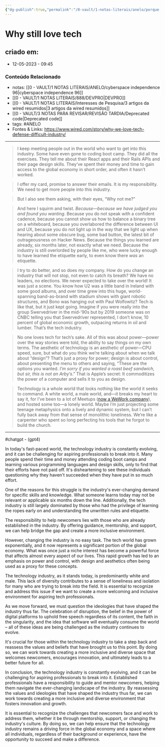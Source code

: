```yaml
---
{"dg-publish":true,"permalink":"/0-vault/1-notas-literais/anelo/porque-ainda-amo-o-tech-paul-ford/","tags":["ANELO","chatgpt"],"dgHomeLink":true,"dgShowLocalGraph":true,"dgShowFileTree":true,"dgEnableSearch":true,"noteIcon":""}
---
```


# Why still love tech

## criado em: 
-  12-05-2023 - 09:45

### Conteúdo Relacionado
- notas: [[0 - VAULT/1 NOTAS LITERAIS/ANELO/cyberspace independence 96\|cyberspace independence 96]]
- [[0 - VAULT/1 NOTAS LITERAIS/888/DEVPRO\|DEVPRO]]
- [[0 - VAULT/1 NOTAS LITERAIS/Interesses de Pesquisa/3 artigos da wired resumidos\|3 artigos da wired resumidos]]
- [[0 - VAULT/3 NOTAS PARA REVISAR/REVISÃO TARDIA/Deprecated code\|Deprecated code]]
- tags: #ANELO 
- Fontes & Links: https://www.wired.com/story/why-we-love-tech-defense-difficult-industry/

---

>I keep meeting people out in the world who want to get into this industry. Some have even gone to coding boot camp. They did all the exercises. They tell me about their React apps and their Rails APIs and their page design skills. They’ve spent their money and time to gain access to the global economy in short order, and often it hasn’t worked.

>I offer my card, promise to answer their emails. It is my responsibility. We need to get more people into this industry.

>But I also see them asking, with their eyes, “Why not me?”

>And here I squirm and twist. _Because—because we have judged you and found you wanting_. Because you do not speak with a confident cadence, because you cannot show us how to balance a binary tree on a whiteboard, because you overlabored the difference between UI and UX, because you do not light up in the way that we light up when hearing about some obscure bug, some bad button, the latest bit of outrageousness on Hacker News. Because the things you learned are already, six months later, not exactly what we need. Because the industry is still overlorded by people like me, who were lucky enough to have learned the etiquette early, to even know there _was_ an etiquette.

>I try to do better, and so does my company. How do you change an industry that will not stop, not even to catch its breath? We have no leaders, no elections. We never expected to take over the world! It was just a scene. You know how U2 was a little band in Ireland with some good albums, and over time grew into this huge, world-spanning band-as-brand with stadium shows with giant robotic structures, and Bono was hanging out with Paul Wolfowitz? Tech is like that, but it just kept going. Imagine if you were really into the group Swervedriver in the mid-’90s but by 2019 someone was on CNBC telling you that Swervedriver represented, I don’t know, 10 percent of global economic growth, outpacing returns in oil and lumber. That’s the tech industry.

>No one loves tech for tech’s sake. All of this was about power—power over the way stories were told, the ability to say things on my own terms. The aesthetic of technology is an aesthetic of power—CPU speed, sure, but what do you think we’re talking about when we talk about “design”? That’s just a proxy for power; design is about control, about presenting the menu to others and saying, “These are the options you wanted. _I’m sorry if you wanted a roast beef sandwich, but sir, this is not an Arby’s_.” That is Apple’s secret: It commoditizes the power of a computer and sells it to you as design.

>Technology is a whole world that looks nothing like the world it seeks to command. A white world, a male world, and—it breaks my heart to say it, for I’ve been to a lot of Meetups ([now a WeWork company](https://www.wired.com/story/why-wework-is-buying-meetup/)), and hosted some too—a lonely world. Maybe I’m just projecting some teenage metaphysics onto a lively and dynamic system, but I can’t fully back away from that sense of monolithic loneliness. We’re like a carpenter who spent so long perfecting his tools that he forgot to build the church.

---
#chatgpt - (gpt4)

In today's fast-paced world, the technology industry is constantly evolving, and it can be challenging for aspiring professionals to break into it. Many people spend their time and money attending coding boot camps and learning various programming languages and design skills, only to find that their efforts have not paid off. It's disheartening to see these individuals questioning why they haven't succeeded when they have put in so much effort.

One of the reasons for this struggle is the industry's ever-changing demand for specific skills and knowledge. What someone learns today may not be relevant or applicable six months down the line. Additionally, the tech industry is still largely dominated by those who had the privilege of learning the ropes early on and understanding the unwritten rules and etiquette.

The responsibility to help newcomers lies with those who are already established in the industry. By offering guidance, mentorship, and support, we can help bridge the gap and create a more inclusive environment.

However, changing the industry is no easy task. The tech world has grown exponentially, and it now represents a significant portion of the global economy. What was once just a niche interest has become a powerful force that affects almost every aspect of our lives. This rapid growth has led to an emphasis on power and control, with design and aesthetics often being used as a proxy for these concepts.

The technology industry, as it stands today, is predominantly white and male. This lack of diversity contributes to a sense of loneliness and isolation for many who are trying to break into the field. It is essential to recognize and address this issue if we want to create a more welcoming and inclusive environment for aspiring tech professionals.

As we move forward, we must question the ideologies that have shaped the industry thus far. The celebration of disruption, the belief in the power of digital platforms to uphold free speech regardless of its content, the faith in the singularity, and the idea that software will eventually consume the world – all of these ideas are being challenged as the industry continues to evolve.

It's crucial for those within the technology industry to take a step back and reassess the values and beliefs that have brought us to this point. By doing so, we can work towards creating a more inclusive and diverse space that welcomes newcomers, encourages innovation, and ultimately leads to a better future for all.

In conclusion, the technology industry is constantly evolving, and it can be challenging for aspiring professionals to break into it. Established professionals have a responsibility to guide and mentor newcomers, helping them navigate the ever-changing landscape of the industry. By reassessing the values and ideologies that have shaped the industry thus far, we can work towards creating a more inclusive and diverse environment that fosters innovation and growth.

It is essential to recognize the challenges that newcomers face and work to address them, whether it be through mentorship, support, or changing the industry's culture. By doing so, we can help ensure that the technology industry remains a driving force in the global economy and a space where all individuals, regardless of their background or experience, have the opportunity to succeed and make a difference.